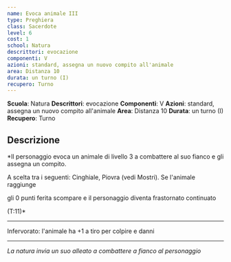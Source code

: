 ```yaml
---
name: Evoca animale III
type: Preghiera
class: Sacerdote
level: 6
cost: 1
school: Natura
descrittori: evocazione
componenti: V
azioni: standard, assegna un nuovo compito all'animale
area: Distanza 10
durata: un turno (I)
recupero: Turno
---
```

**Scuola**: Natura
**Descrittori**: evocazione
**Componenti**: V
**Azioni**: standard, assegna un nuovo compito all'animale
**Area**: Distanza 10
**Durata**: un turno (I)
**Recupero**: Turno

**Descrizione**
-

*Il personaggio evoca un animale di livello 3 a combattere al suo fianco e gli assegna un compito.

A scelta tra i seguenti: Cinghiale, Piovra (vedi Mostri). Se l'animale raggiunge

gli 0 punti ferita scompare e il personaggio diventa frastornato continuato

(T:11)*

---

Infervorato: l'animale ha +1 a tiro per colpire e danni

---

*La natura invia un suo alleato a combattere a fianco al personaggio*